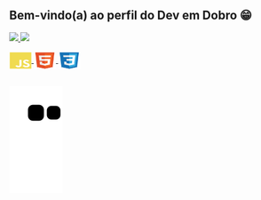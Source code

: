 ## Bem-vindo(a) ao perfil do Dev em Dobro 😁

 <div>
   <a href="https://github.com/JuanMsantos">
   <img height="180em" src="https://github-readme-stats.vercel.app/api?username=JuanMsantos&show_icons=true&theme=tokyonight&include_all_commits=true&count_private=true"/>
   <img height="180em" src="https://github-readme-stats.vercel.app/api/top-langs/?username=JuanMsantos&layout=compact&langs_count=6&theme=tokyonight"/>

</div>
<div style="display: inline_block"><br>
  <img align="center" alt="Js" height="30" width="40" src="https://raw.githubusercontent.com/devicons/devicon/master/icons/javascript/javascript-plain.svg">
  <img align="center" alt="HTML" height="30" width="40" src="https://raw.githubusercontent.com/devicons/devicon/master/icons/html5/html5-original.svg">
  <img align="center" alt="CSS" height="30" width="40" src="https://raw.githubusercontent.com/devicons/devicon/master/icons/css3/css3-original.svg">
</div>
 
 <br>
 
<div> 

 
  ![Snake animation](https://github.com/JuanMsantos/JuanMsantos/blob/output/github-contribution-grid-snake.svg)

</div>
